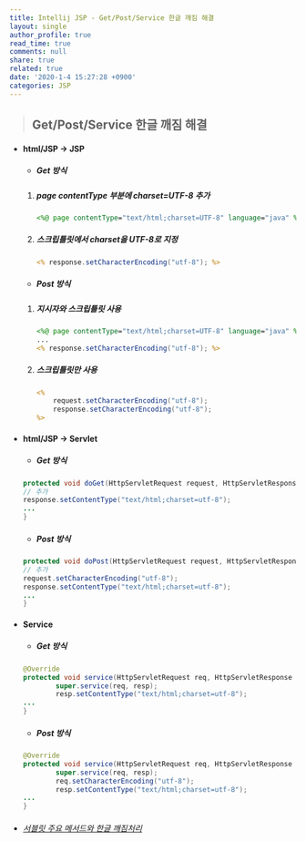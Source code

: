 ```yaml
---
title: Intellij JSP - Get/Post/Service 한글 깨짐 해결
layout: single
author_profile: true
read_time: true
comments: null
share: true
related: true
date: '2020-1-4 15:27:28 +0900'
categories: JSP
---
```


> ## Get/Post/Service 한글 깨짐 해결


* #### html/JSP -> JSP
	* ##### Get 방식
	1. ##### page contentType 부분에 charset=UTF-8 추가
		```jsp
		<%@ page contentType="text/html;charset=UTF-8" language="java" %>
		```
	2. ##### 스크립틀릿에서 charset을 UTF-8로 지정
		```jsp
		<% response.setCharacterEncoding("utf-8"); %>
		```
		
	* ##### Post 방식
	1. ##### 지시자와 스크립틀릿 사용
		```jsp
		<%@ page contentType="text/html;charset=UTF-8" language="java" %> <%--charset=UTF-8 추가--%>
		...
		<% response.setCharacterEncoding("utf-8"); %>
		```
	2. ##### 스크립틀릿만 사용
		```jsp
		<%
			request.setCharacterEncoding("utf-8");
			response.setCharacterEncoding("utf-8");
		%>
		```
		
* #### html/JSP -> Servlet
	* ##### Get 방식
	```java
	protected void doGet(HttpServletRequest request, HttpServletResponse response) throws javax.servlet.ServletException, IOException {
	// 추가
	response.setContentType("text/html;charset=utf-8"); 
	...
	}
	```
	* ##### Post 방식
	```java
	protected void doPost(HttpServletRequest request, HttpServletResponse response) throws javax.servlet.ServletException, IOException {
	// 추가
	request.setCharacterEncoding("utf-8");
	response.setContentType("text/html;charset=utf-8");
	...
	}
	```
	
* #### Service
	* ##### Get 방식
	```java
	@Override
	protected void service(HttpServletRequest req, HttpServletResponse resp) throws ServletException, IOException {
			super.service(req, resp);
			resp.setContentType("text/html;charset=utf-8");
	...
	}
	```
	* ##### Post 방식
	```java
	@Override
	protected void service(HttpServletRequest req, HttpServletResponse resp) throws ServletException, IOException {
			super.service(req, resp);
			req.setCharacterEncoding("utf-8");
			resp.setContentType("text/html;charset=utf-8");
	...
	}
	```
	 
* ###### [서블릿 주요 메서드와 한글 깨짐처리]


[서블릿 주요 메서드와 한글 깨짐처리]: https://kyun2.tistory.com/42